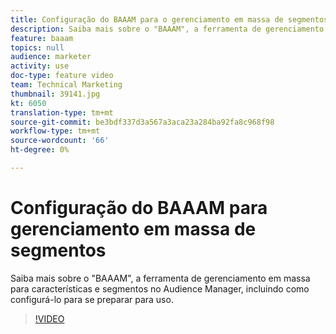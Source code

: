 ```yaml
---
title: Configuração do BAAAM para o gerenciamento em massa de segmentos
description: Saiba mais sobre o "BAAAM", a ferramenta de gerenciamento em massa para características e segmentos no Audience Manager, incluindo como configurá-lo para se preparar para uso.
feature: baaam
topics: null
audience: marketer
activity: use
doc-type: feature video
team: Technical Marketing
thumbnail: 39141.jpg
kt: 6050
translation-type: tm+mt
source-git-commit: be3bdf337d3a567a3aca23a284ba92fa8c968f98
workflow-type: tm+mt
source-wordcount: '66'
ht-degree: 0%

---
```



# Configuração do BAAAM para gerenciamento em massa de segmentos

Saiba mais sobre o &quot;BAAAM&quot;, a ferramenta de gerenciamento em massa para características e segmentos no Audience Manager, incluindo como configurá-lo para se preparar para uso.

>[!VIDEO](https://video.tv.adobe.com/v/39141/?quality=12&learn=on)
